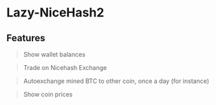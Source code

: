 # Lazy-NiceHash2

## Features

> Show wallet balances

> Trade on Nicehash Exchange

> Autoexchange mined BTC to other coin, once a day (for instance)

> Show coin prices
